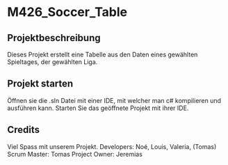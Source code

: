 # M426_Soccer_Table

## Projektbeschreibung

Dieses Projekt erstellt eine Tabelle aus den Daten eines gewählten Spieltages, der gewählten Liga.

## Projekt starten

Öffnen sie die .sln Datei mit einer IDE, mit welcher man c# kompilieren und ausführen kann.
Starten Sie das geöffnete Projekt mit ihrer IDE.

## Credits

Viel Spass mit unserem Projekt.
Developers: Noé, Louis, Valeria, (Tomas)
Scrum Master: Tomas
Project Owner: Jeremias
